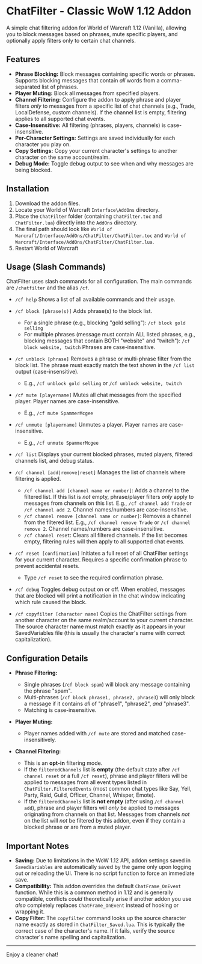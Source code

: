 # ChatFilter - Classic WoW 1.12 Addon

A simple chat filtering addon for World of Warcraft 1.12 (Vanilla), allowing you to block messages based on phrases, mute specific players, and optionally apply filters only to certain chat channels.

## Features

*   **Phrase Blocking:** Block messages containing specific words or phrases. Supports blocking messages that contain *all* words from a comma-separated list of phrases.
*   **Player Muting:** Block all messages from specified players.
*   **Channel Filtering:** Configure the addon to apply phrase and player filters *only* to messages from a specific list of chat channels (e.g., Trade, LocalDefense, custom channels). If the channel list is empty, filtering applies to all supported chat events.
*   **Case-Insensitive:** All filtering (phrases, players, channels) is case-insensitive.
*   **Per-Character Settings:** Settings are saved individually for each character you play on.
*   **Copy Settings:** Copy your current character's settings to another character on the same account/realm.
*   **Debug Mode:** Toggle debug output to see when and why messages are being blocked.

## Installation

1.  Download the addon files.
2.  Locate your World of Warcraft `Interface\AddOns` directory.
3.  Place the `ChatFilter` folder (containing `ChatFilter.toc` and `ChatFilter.lua`) directly into the `AddOns` directory.
4.  The final path should look like `World of Warcraft/Interface/AddOns/ChatFilter/ChatFilter.toc` and `World of Warcraft/Interface/AddOns/ChatFilter/ChatFilter.lua`.
5.  Restart World of Warcraft

## Usage (Slash Commands)

ChatFilter uses slash commands for all configuration. The main commands are `/chatfilter` and the alias `/cf`.

*   `/cf help`
    Shows a list of all available commands and their usage.

*   `/cf block [phrase(s)]`
    Adds phrase(s) to the block list.
    -   For a single phrase (e.g., blocking "gold selling"): `/cf block gold selling`
    -   For multiple phrases (message must contain ALL listed phrases, e.g., blocking messages that contain BOTH "website" and "twitch"): `/cf block website, twitch`
    Phrases are case-insensitive.

*   `/cf unblock [phrase]`
    Removes a phrase or multi-phrase filter from the block list. The phrase must exactly match the text shown in the `/cf list` output (case-insensitive).
    -   E.g., `/cf unblock gold selling` or `/cf unblock website, twitch`

*   `/cf mute [playername]`
    Mutes all chat messages from the specified player. Player names are case-insensitive.
    -   E.g., `/cf mute SpammerMcgee`

*   `/cf unmute [playername]`
    Unmutes a player. Player names are case-insensitive.
    -   E.g., `/cf unmute SpammerMcgee`

*   `/cf list`
    Displays your current blocked phrases, muted players, filtered channels list, and debug status.

*   `/cf channel [add|remove|reset]`
    Manages the list of channels where filtering is applied.
    -   `/cf channel add [channel name or number]`: Adds a channel to the filtered list. If this list is *not* empty, phrase/player filters *only* apply to messages from channels on this list. E.g., `/cf channel add Trade` or `/cf channel add 2`. Channel names/numbers are case-insensitive.
    -   `/cf channel remove [channel name or number]`: Removes a channel from the filtered list. E.g., `/cf channel remove Trade` or `/cf channel remove 2`. Channel names/numbers are case-insensitive.
    -   `/cf channel reset`: Clears all filtered channels. If the list becomes empty, filtering rules will then apply to all supported chat events.

*   `/cf reset [confirmation]`
    Initiates a full reset of all ChatFilter settings for your current character. Requires a specific confirmation phrase to prevent accidental resets.
    -   Type `/cf reset` to see the required confirmation phrase.

*   `/cf debug`
    Toggles debug output on or off. When enabled, messages that are blocked will print a notification in the chat window indicating which rule caused the block.

*   `/cf copyfilter [character name]`
    Copies the ChatFilter settings from another character on the same realm/account to your current character. The source character name must match exactly as it appears in your SavedVariables file (this is usually the character's name with correct capitalization).

## Configuration Details

*   **Phrase Filtering:**
    -   Single phrases (`/cf block spam`) will block any message containing the phrase "spam".
    -   Multi-phrases (`/cf block phrase1, phrase2, phrase3`) will only block a message if it contains *all* of "phrase1", "phrase2", *and* "phrase3".
    -   Matching is case-insensitive.

*   **Player Muting:**
    -   Player names added with `/cf mute` are stored and matched case-insensitively.

*   **Channel Filtering:**
    -   This is an **opt-in** filtering mode.
    -   If the `filteredChannels` list is **empty** (the default state after `/cf channel reset` or a full `/cf reset`), phrase and player filters will be applied to messages from all event types listed in `ChatFilter.FilteredEvents` (most common chat types like Say, Yell, Party, Raid, Guild, Officer, Channel, Whisper, Emote).
    -   If the `filteredChannels` list is **not empty** (after using `/cf channel add`), phrase and player filters will *only* be applied to messages originating from channels on that list. Messages from channels *not* on the list will *not* be filtered by this addon, even if they contain a blocked phrase or are from a muted player.

## Important Notes

*   **Saving:** Due to limitations in the WoW 1.12 API, addon settings saved in `SavedVariables` are automatically saved by the game only upon logging out or reloading the UI. There is no script function to force an immediate save.
*   **Compatibility:** This addon overrides the default `ChatFrame_OnEvent` function. While this is a common method in 1.12 and is generally compatible, conflicts *could* theoretically arise if another addon you use *also* completely replaces `ChatFrame_OnEvent` instead of hooking or wrapping it.
*   **Copy Filter:** The `copyfilter` command looks up the source character name exactly as stored in `ChatFilter_Saved.lua`. This is typically the correct case of the character's name. If it fails, verify the source character's name spelling and capitalization.

---

Enjoy a cleaner chat!
